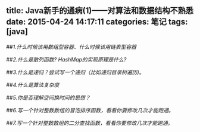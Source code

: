 title: Java新手的通病(1)——对算法和数据结构不熟悉
date: 2015-04-24 14:17:11
categories: 笔记
tags: [java]
---

##*1.什么时候该用数组型容器、什么时候该用链表型容器*

##*2.什么是散列函数? HashMap的实现原理是什么?*

##*3.什么是递归？尝试写一个递归（比如递归目录树遍历)。*

##*4.什么是算法复杂度*

##*5.你是否理解空间换时间的思想？*

##*6.写一个针对整数数组的冒泡排序函数，看看你要修改几次才能跑通。*

##*7.写一个针对整数数组的二分查找函数，看看你要修改几次才能跑通。*